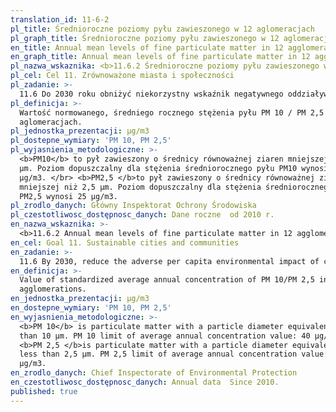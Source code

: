```yaml
---
translation_id: 11-6-2
pl_title: Średnioroczne poziomy pyłu zawieszonego w 12 aglomeracjach
pl_graph_title: Średnioroczne poziomy pyłu zawieszonego w 12 aglomeracjach
en_title: Annual mean levels of fine particulate matter in 12 agglomerations
en_graph_title: Annual mean levels of fine particulate matter in 12 agglomerations
pl_nazwa_wskaznika: <b>11.6.2 Średnioroczne poziomy pyłu zawieszonego w 12 aglomeracjach</b>
pl_cel: Cel 11. Zrównoważone miasta i społeczności
pl_zadanie: >-
  11.6 Do 2030 roku obniżyć niekorzystny wskaźnik negatywnego oddziaływania miasta na środowisko per capita, zwracając szczególną uwagę na jakość powietrza oraz gospodarowanie odpadami komunalnymi i innymi zanieczyszczeniami
pl_definicja: >-
  Wartość normowanego, średniego rocznego stężenia pyłu PM 10 / PM 2,5 w 12
  aglomeracjach.
pl_jednostka_prezentacji: µg/m3
pl_dostepne_wymiary: 'PM 10, PM 2,5'
pl_wyjasnienia_metodologiczne: >-
  <b>PM10</b> to pył zawieszony o średnicy równoważnej ziaren mniejszej niż 10
  µm. Poziom dopuszczalny dla stężenia średniorocznego pyłu PM10 wynosi 40
  µg/m3. </br> <b>PM2,5 </b>to pył zawieszony o średnicy równoważnej ziaren
  mniejszej niż 2,5 µm. Poziom dopuszczalny dla stężenia średniorocznego pyłu
  PM2,5 wynosi 25 µg/m3.
pl_zrodlo_danych: Główny Inspektorat Ochrony Środowiska
pl_czestotliwosc_dostępnosc_danych: Dane roczne  od 2010 r.
en_nazwa_wskaznika: >-
  <b>11.6.2 Annual mean levels of fine particulate matter in 12 agglomerations</b>
en_cel: Goal 11. Sustainable cities and communities
en_zadanie: >-
  11.6 By 2030, reduce the adverse per capita environmental impact of cities, including by paying special attention to air quality and municipal and other waste management
en_definicja: >-
  Value of standardized average annual concentration of PM 10/PM 2,5 in 12
  agglomerations.
en_jednostka_prezentacji: µg/m3
en_dostepne_wymiary: 'PM 10, PM 2,5'
en_wyjasnienia_metodologiczne: >-
  <b>PM 10</b> is particulate matter with a particle diameter equivalent to less
  than 10 µm. PM 10 limit of average annual concentration value: 40 µg/m3. </br>
  <b>PM 2,5 </b>is particulate matter with a particle diameter equivalent to
  less than 2,5 µm. PM 2,5 limit of average annual concentration value: 25
  µg/m3.
en_zrodlo_danych: Chief Inspectorate of Environmental Protection
en_czestotliwosc_dostępnosc_danych: Annual data  Since 2010.
published: true
---
```

